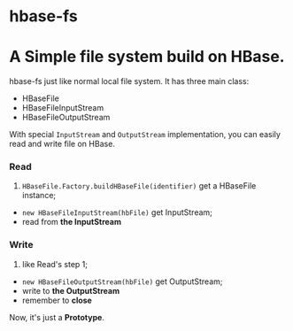 hbase-fs
========

# A Simple file system build on HBase. 

hbase-fs just like normal local file system. It has three main class:

- HBaseFile
- HBaseFileInputStream
- HBaseFileOutputStream

With special `InputStream` and `OutputStream` implementation, you can easily 
read and write file on HBase.

### Read
1. `HBaseFile.Factory.buildHBaseFile(identifier)` get a HBaseFile instance;
-  `new HBaseFileInputStream(hbFile)` get InputStream;
-  read from **the InputStream**

### Write
1. like Read's step 1;
-  `new HBaseFileOutputStream(hbFile)` get OutputStream;
-  write to **the OutputStream**
-  remember to **close**

Now, it's just a **Prototype**. 

